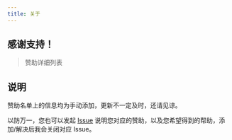 ```yaml
---
title: 关于
---
```



## 感谢支持！

> <router-link to="/account">赞助详细列表</router-link>

## 说明

赞助名单上的信息均为手动添加，更新不一定及时，还请见谅。

以防万一，您也可以发起 <a href="https://github.com/asadahimeka/sponsors/issues" target="_blank">Issue</a> 说明您对应的赞助，以及您希望得到的帮助，添加/解决后我会关闭对应 Issue。
